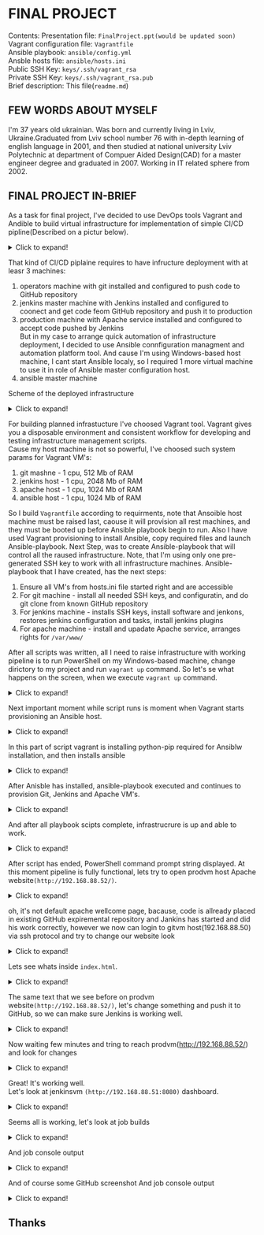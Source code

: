 # FINAL PROJECT

Contents:
Presentation file: ```FinalProject.ppt(would be updated soon)```  
Vagrant configuration file: ```Vagrantfile```  
Ansible playbook: ```ansible/config.yml```  
Ansble hosts file: ```ansible/hosts.ini```  
Public SSH Key: ```keys/.ssh/vagrant_rsa```  
Private SSH Key: ```keys/.ssh/vagrant_rsa.pub```  
Brief description: This file(```readme.md```)  
  

## FEW WORDS ABOUT MYSELF

I'm 37 years old ukrainian. Was born and currently living in Lviv, Ukraine.Graduated from Lviv school number 76 with in-depth learning of english language in 2001, and then studied at national university Lviv Polytechnic at department of Compuer Aided Design(CAD) for a master engineer degree and graduated in 2007. Working in IT related sphere from 2002.   

## FINAL PROJECT IN-BRIEF

As a task for final project, I've decided to use DevOps tools Vagrant and Andible to build virtual infrastructure for implementation of simple CI/CD pipline(Described on a pictur below). 

<details>
  <summary>Click to expand!</summary>

  ![img](images/pipeline.jpg)
</details>

That kind of CI/CD piplaine requires to have infructure deployment with at leasr 3 machines:
1. operators machine with git installed and configured to push code to GitHub repository
2. jenkins master machine with Jenkins installed and configured to coonect and get code feom GitHub repository and push it to production
3. production machine with Apache service installed and configured to accept code pushed by Jenkins   
But in my case to arrange quick automation of infrastructure deployment, I decided to use Ansible connfiguration managment and automation platform tool. And cause I'm using Windows-based host machine, I cant start Ansible localy, so I required 1 more virtual machine to use it in role of Ansible master configuration host.  
4. ansible master machine  

Scheme of the deployed infrastructure
<details>
  <summary>Click to expand!</summary>

  ![img](images/vagrant_host.jpg)
</details>

For building planned infrastucture I've choosed Vagrant tool. Vagrant gives you a disposable environment and consistent workflow for developing and testing infrastructure management scripts.  
Cause my host machine is not so powerful, I've choosed such system params for Vagrant VM's:
1. git mashne - 1 cpu, 512 Mb of RAM
2. jenkins host - 1 cpu, 2048 Mb of RAM
3. apache host - 1 cpu, 1024 Mb of RAM
4. ansible host - 1 cpu, 1024 Mb of RAM  

So I build ```Vagrantfile``` according to requirments, note that Ansoible host machine must be raised last, caouse it will provision all rest machines, and they must be booted up before Ansible playbook begin to run.
Also I have used Vagrant provisioning to install Ansible, copy required files and launch Ansible-playbook.
Next Step, was to create Ansible-playbook that will control all the raused infrastructure. Note, that I'm using only one pre-generated SSH key to work with all infrastructure machines.
Ansible-playbook that I have created, has the next steps:
1. Ensure all VM's from hosts.ini file started right and are accessible
2. For git machine - install all needed SSH keys, and configuratin, and do git clone from known GitHub repository
3. For jenkins machine - installs SSH keys, install software and jenkons, restores jenkins configuration and tasks, install jenkins plugins
4. For apache machine - install and upadate Apache service, arranges rights for ```/var/www/```  

After all scripts was written, all I need to raise infrastructure with working pipeline is to run PowerShell on my Windows-based machine, change dirictory to my project and run ```vagrant up``` command.
So let's se what happens on the screen, when we execute ```vagrant up``` command.  
<details>
  <summary>Click to expand!</summary>

  ![img](images/vagrant_start.jpg)
</details>  

Next important moment while script runs is moment when Vagrant starts provisioning an Ansible host.
<details>
  <summary>Click to expand!</summary>

  ![img](images/vagrant_provis_start.jpg)
</details>  

In this part of script vagrant is installing python-pip required for Ansiblw installation, and then installs ansible
<details>
  <summary>Click to expand!</summary>

  ![img](images/vagrant_provis_end.jpg)
</details>  

After Anisble has installed, ansible-playbook executed and continues to provision Git, Jenkins and Apache VM's.
<details>
  <summary>Click to expand!</summary>

  ![img](images/ansible_provis_start.jpg)
</details>  

And after all playbook scipts complete, infrastrucrure is up and able to work.
<details>
  <summary>Click to expand!</summary>

  ![img](images/ansible_provis_end.jpg)
</details>  

After script has ended, PowerShell command prompt string displayed. At this moment pipeline is fully functional, lets try to open prodvm host Apache website```(http://192.168.88.52/)```.    
<details>
  <summary>Click to expand!</summary>

  ![img](images/apache_before.jpg)
</details>  

oh, it's not default apache wellcome page, bacause, code is allready placed in existing GitHub expiremental repository and Jankins has started and did his work correctly, however we now can login to gitvm host(192.168.88.50) via ssh protocol and try to change our website look
<details>
  <summary>Click to expand!</summary>

  ![img](images/gitvm1.jpg)
</details>  

Lets see whats inside ```index.html```.
<details>
  <summary>Click to expand!</summary>

  ![img](images/gitvm2.jpg)
</details>  

The same text that we see before on prodvm website```(http://192.168.88.52/)```, let's change something and push it to GitHub, so we can make sure Jenkins is working well.
<details>
  <summary>Click to expand!</summary>

  ![img](images/gitvm3.jpg)
  ![img](images/gitvm4.jpg)
</details>  

Now waiting few minutes and tring to reach prodvm(http://192.168.88.52/) and look for changes
<details>
  <summary>Click to expand!</summary>

  ![img](images/apache_after.jpg)
</details>  

Great! It's working well.  
Let's look at jenkinsvm ```(http://192.168.88.51:8080)``` dashboard.
<details>
  <summary>Click to expand!</summary>

  ![img](images/jenkins_dash.jpg)
</details>  

Seems all is working, let's look at job builds
<details>
  <summary>Click to expand!</summary>

  ![img](images/jenkins_task1.jpg)
</details>  

And job console output
<details>
  <summary>Click to expand!</summary>

  ![img](images/jenkins_task2.jpg)
</details>  

And of course some GitHub screenshot
And job console output
<details>
  <summary>Click to expand!</summary>

  ![img](images/github.jpg)
</details>  

## Thanks